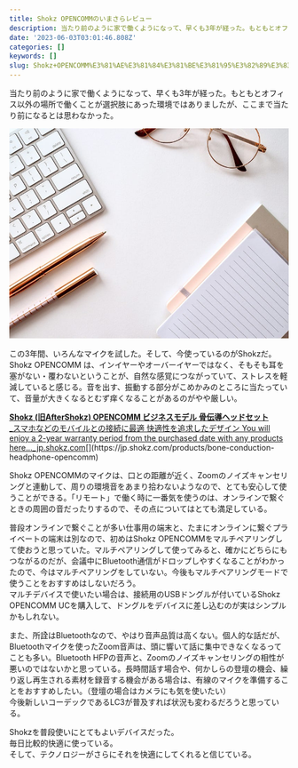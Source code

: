 ```yaml
---
title: Shokz OPENCOMMのいまさらレビュー
description: 当たり前のように家で働くようになって、早くも3年が経った。もともとオフィス以外の場所で働くことが選択肢にあった環境ではありましたが、ここまで当たり前になるとは思わなかった。
date: '2023-06-03T03:01:46.808Z'
categories: []
keywords: []
slug: Shokz+OPENCOMM%E3%81%AE%E3%81%84%E3%81%BE%E3%81%95%E3%82%89%E3%83%AC%E3%83%93%E3%83%A5%E3%83%BC
---
```

当たり前のように家で働くようになって、早くも3年が経った。もともとオフィス以外の場所で働くことが選択肢にあった環境ではありましたが、ここまで当たり前になるとは思わなかった。

![](0__4Tf8ERcGHVf9XjKF.jpg)

この3年間、いろんなマイクを試した。そして、今使っているのがShokzだ。Shokz OPENCOMM は、インイヤーやオーバーイヤーではなく、そもそも耳を塞がない・覆わないということが、自然な感覚につながっていて、ストレスを軽減していると感じる。音を出す、振動する部分がこめかみのところに当たっていて、音量が大きくなるとむず痒くなることがあるのがやや厳しい。

[**Shokz (旧AfterShokz) OPENCOMM ビジネスモデル 骨伝導ヘッドセット**  
_スマホなどのモバイルとの接続に最適 快適性を追求したデザイン You will enjoy a 2-year warranty period from the purchased date with any products here…_jp.shokz.com](https://jp.shokz.com/products/bone-conduction-headphone-opencomm "https://jp.shokz.com/products/bone-conduction-headphone-opencomm")[](https://jp.shokz.com/products/bone-conduction-headphone-opencomm)

Shokz OPENCOMMのマイクは、口との距離が近く、Zoomのノイズキャンセリングと連動して、周りの環境音をあまり拾わないようなので、とても安心して使うことができる。「リモート」で働く時に一番気を使うのは、オンラインで繋ぐときの周囲の音だったりするので、その点についてはとても満足している。

普段オンラインで繋ぐことが多い仕事用の端末と、たまにオンラインに繋ぐプライベートの端末は別なので、初めはShokz OPENCOMMをマルチペアリングして使おうと思っていた。マルチペアリングして使ってみると、確かにどちらにもつながるのだが、会議中にBluetooth通信がドロップしやすくなることがわかったので、今はマルチペアリングをしていない。今後もマルチペアリングモードで使うことをおすすめはしないだろう。  
マルチデバイスで使いたい場合は、接続用のUSBドングルが付いているShokz OPENCOMM UCを購入して、ドングルをデバイスに差し込むのが実はシンプルかもしれない。

また、所詮はBluetoothなので、やはり音声品質は高くない。個人的な話だが、Bluetoothマイクを使ったZoom音声は、頭に響いて話に集中できなくなるってことも多い。Bluetooth HFPの音声と、Zoomのノイズキャンセリングの相性が悪いのではないかと思っている。長時間話す場合や、何かしらの登壇の機会、繰り返し再生される素材を録音する機会がある場合は、有線のマイクを準備することをおすすめしたい。（登壇の場合はカメラにも気を使いたい）  
今後新しいコーデックであるLC3が普及すれば状況も変わるだろうと思っている。

Shokzを普段使いにとてもよいデバイスだった。  
毎日比較的快適に使っている。  
そして、テクノロジーがさらにそれを快適にしてくれると信じている。